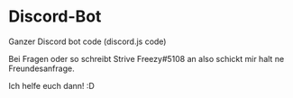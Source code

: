# Discord-Bot
Ganzer Discord bot code (discord.js code)

Bei Fragen oder so schreibt Strive Freezy#5108 an also schickt mir halt ne Freundesanfrage.

Ich helfe euch dann!  :D
